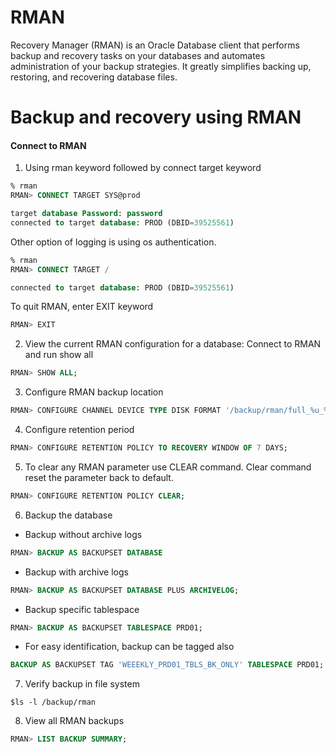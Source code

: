 # RMAN
Recovery Manager (RMAN) is an Oracle Database client that performs backup and recovery tasks on your databases and automates administration of your backup strategies. It greatly simplifies backing up, restoring, and recovering database files.

# Backup and recovery using RMAN

#### Connect to RMAN
1. Using rman keyword followed by connect target keyword
```sql
% rman
RMAN> CONNECT TARGET SYS@prod

target database Password: password
connected to target database: PROD (DBID=39525561)
```
Other option of logging is using os authentication.
```sql
% rman
RMAN> CONNECT TARGET /

connected to target database: PROD (DBID=39525561)
```
To quit RMAN, enter EXIT keyword
```sql
RMAN> EXIT
```
2. View the current RMAN configuration for a database:
Connect to RMAN and run show all
```sql
RMAN> SHOW ALL;
```
3. Configure RMAN backup location
```sql
RMAN> CONFIGURE CHANNEL DEVICE TYPE DISK FORMAT '/backup/rman/full_%u_%s_%p';
```
4. Configure retention period
```sql
RMAN> CONFIGURE RETENTION POLICY TO RECOVERY WINDOW OF 7 DAYS;
```
5. To clear any RMAN parameter use CLEAR command. Clear command reset the parameter back to default.
```sql
RMAN> CONFIGURE RETENTION POLICY CLEAR;
```
6. Backup the database  
  * Backup without archive logs  
```sql
RMAN> BACKUP AS BACKUPSET DATABASE
```
  * Backup with archive logs  
```sql
RMAN> BACKUP AS BACKUPSET DATABASE PLUS ARCHIVELOG;
```
  *  Backup specific tablespace  
```sql
RMAN> BACKUP AS BACKUPSET TABLESPACE PRD01;
```
  *  For easy identification, backup can be tagged also  
```sql
BACKUP AS BACKUPSET TAG 'WEEEKLY_PRD01_TBLS_BK_ONLY' TABLESPACE PRD01;
```
7. Verify backup in file system
```shell
$ls -l /backup/rman
```
8. View all RMAN backups
```sql
RMAN> LIST BACKUP SUMMARY;
```

